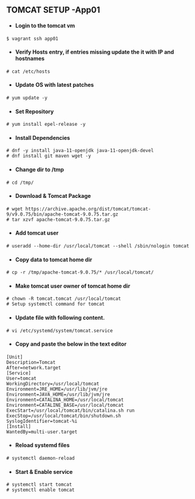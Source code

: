 ## TOMCAT SETUP -App01

- #### Login to the tomcat vm

`$ vagrant ssh app01`

- #### Verify Hosts entry, if entries missing update the it with IP and hostnames

`# cat /etc/hosts`

- #### Update OS with latest patches

`# yum update -y`

- #### Set Repository

`# yum install epel-release -y`

- #### Install Dependencies
```
# dnf -y install java-11-openjdk java-11-openjdk-devel
# dnf install git maven wget -y
```

- #### Change dir to /tmp

`# cd /tmp/`

- #### Download & Tomcat Package
```
# wget https://archive.apache.org/dist/tomcat/tomcat-9/v9.0.75/bin/apache-tomcat-9.0.75.tar.gz
# tar xzvf apache-tomcat-9.0.75.tar.gz
```

- #### Add tomcat user

`# useradd --home-dir /usr/local/tomcat --shell /sbin/nologin tomcat`

- #### Copy data to tomcat home dir

`# cp -r /tmp/apache-tomcat-9.0.75/* /usr/local/tomcat/`

- #### Make tomcat user owner of tomcat home dir
```
# chown -R tomcat.tomcat /usr/local/tomcat
# Setup systemctl command for tomcat
```

- #### Update file with following content.

`# vi /etc/systemd/system/tomcat.service`

- #### Copy and paste the below in the text editor

```
[Unit]
Description=Tomcat
After=network.target
[Service]
User=tomcat
WorkingDirectory=/usr/local/tomcat
Environment=JRE_HOME=/usr/lib/jvm/jre
Environment=JAVA_HOME=/usr/lib/jvm/jre
Environment=CATALINA_HOME=/usr/local/tomcat
Environment=CATALINE_BASE=/usr/local/tomcat
ExecStart=/usr/local/tomcat/bin/catalina.sh run
ExecStop=/usr/local/tomcat/bin/shutdown.sh
SyslogIdentifier=tomcat-%i
[Install]
WantedBy=multi-user.target
```
- #### Reload systemd files

`# systemctl daemon-reload`

- #### Start & Enable service
```
# systemctl start tomcat
# systemctl enable tomcat
```
